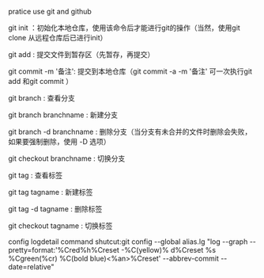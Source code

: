 pratice use git and github

git init ：初始化本地仓库，使用该命令后才能进行git的操作（当然，使用git clone 从远程仓库后已进行init）

git add : 提交文件到暂存区（先暂存，再提交）

git commit -m '备注': 提交到本地仓库（git commit -a -m '备注' 可一次执行git add 和git commit ）

git branch : 查看分支

git branch branchname : 新建分支

git branch -d branchname : 删除分支（当分支有未合并的文件时删除会失败，如果要强制删除，使用 -D 选项）

git checkout branchname : 切换分支

git tag : 查看标签

git tag tagname : 新建标签

git tag -d tagname : 删除标签

git checkout tagname : 切换标签




config logdetail command shutcut:git config --global alias.lg "log --graph --pretty=format:'%Cred%h%Creset -%C(yellow)%
d%Creset %s %Cgreen(%cr) %C(bold blue)<%an>%Creset' --abbrev-commit --date=relative"